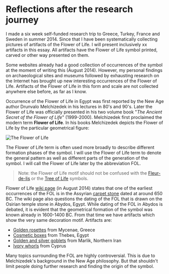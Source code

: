 # Reflections after the research journey

I made a six week self-funded research trip to Greece, Turkey, France and Sweden in summer 2014. Since that I have been systematically collecting pictures of artifacts of the Flower of Life. I will present inclusively xx artifacts in this essay. All artifacts have the Flower of Life symbol printed, carved or other way presented on them.

Some websites already had a good collection of occurrences of the symbol at the moment of writing this (August 2014). However, my personal findings on archaeological sites and museums followed by exhausting research on the Internet has brought up new interesting occurrences of the Flower of Life. Artifacts of the Flower of Life in this form and scale are not collected anywhere else before, as far as I know.

Occurrence of the Flower of Life in Egypt was first reported by the New Age author Drunvalo Melchizedek in his lectures in 80's and 90's. Later the Flower of Life was officially presented in his two volume book "*The Ancient Secret of the Flower of Life*" (1999-2000). Melchizedek first proclaimed the modern term **Flower of Life**. In his books Melchizedek depicts the Flower of Life by the particular geometrical figure:

![The Flower of Life](https://upload.wikimedia.org/wikipedia/commons/6/69/Flower-of-Life-small.png)

The Flower of Life term is often used more broadly to describe different formation phases of the symbol. I will use the Flower of Life term to denote the general pattern as well as different parts of the generation of the symbol. I will call the Flower of Life later by the abbreviation FOL.

> Note: the Flower of Life motif should not be confused with the [Fleur-de-lis](https://en.wikipedia.org/wiki/Fleur-de-lis) or the [Tree of Life](https://en.wikipedia.org/wiki/Tree_of_life) symbols.


Flower of Life [wiki page](http://web.archive.org/web/20150413033856/http://en.wikipedia.org/wiki/Flower_of_Life) (in August 2014) states that one of the earliest occurrences of the FOL is in the Assyrian [carpet stone](https://commons.wikimedia.org/wiki/File:Floor_decoration_from_the_palace_of_King_Ashurbanipal.jpg) dated at around 650 BC. The wiki page also questions the dating of the FOL that is drawn on the Osirian temple stone in Abydos, Egypt. While dating of the FOL in Abydos is debated, it is evident that the geometrical formation of the symbol was known already in 1600-1400 BC. From that time we have artifacts which show the very same decoration motif. Artifacts are:

* [Golden rosettes](https://www.gitbook.com/book/markomanninen/artifacts-of-the-flower-of-life/) from Mycenae, Greece
* [Cosmetic boxes](https://www.gitbook.com/book/markomanninen/artifacts-of-the-flower-of-life/) from Thebes, Egypt
* [Golden and silver goblets](https://www.gitbook.com/book/markomanninen/artifacts-of-the-flower-of-life/) from Marlik, Northern Iran
* [Ivory whorls](https://www.gitbook.com/book/markomanninen/artifacts-of-the-flower-of-life/) from Cyprus

Many topics surrounding the FOL are highly controversial. This is due to Melchizedek's background in the New Age philosophy. But that shouldn't limit people doing further research and finding the origin of the symbol.
